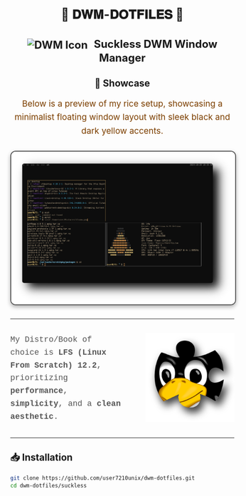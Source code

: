<div align="center">
  <h1>🌟 <strong>𝐃𝐖𝐌-𝐃𝐎𝐓𝐅𝐈𝐋𝐄𝐒</strong> 🌟</h1>
</div>


<div align="center">
  <h2 style="font-size: 24px;">
    <strong> <a href="https://dwm.suckless.org/" style="text-decoration: none; color: inherit;">
      <img src="https://dwm.suckless.org/favicon.ico" alt="DWM Icon" style="vertical-align: middle; width: 24px; height: 24px; margin-right: 8px;">
      Suckless DWM Window Manager</a> 
    </strong>
  </h2>
</div>

<div align="center" style="margin: 30px 0;">
  <h2>🎨 Showcase</h2>
  <p style="font-size: 19px; line-height: 1.6; color: #7c3f00;">
    Below is a preview of my rice setup, showcasing a minimalist floating window layout with sleek black and dark yellow accents.
  </p>
  <img src="pictures/lfsnew.png" alt="Rice Setup Preview" width="600" style="display: block; margin: 29px auto; border: 2px solid #555; border-radius: 12px; box-shadow: 0 4px 10px rgba(0, 0, 0, 0.3);">
</div>

---
<div style="display: flex; align-items: center; justify-content: space-between;">
  <div style="font-family: 'Courier New', monospace; font-size: 18px; line-height: 1.6; color: #555; max-width: 50%;">
    <p>My Distro/Book of choice is <strong>LFS (Linux From Scratch) 12.2</strong>, 
    <a href="https://www.linuxfromscratch.org/lfs/view/stable/" target="_blank" style="text-decoration: none; color: inherit;">
    </a>prioritizing <strong>performance</strong>, <strong>simplicity</strong>, and a <strong>clean aesthetic</strong>.</p>
  </div>
  <div>
    <img src="pictures/lfs.png" alt="LFS Logo" width="200" style="margin-left: 20px;">
  </div>
</div>


---

## 📥 **Installation**

```bash
git clone https://github.com/user7210unix/dwm-dotfiles.git
cd dwm-dotfiles/suckless
